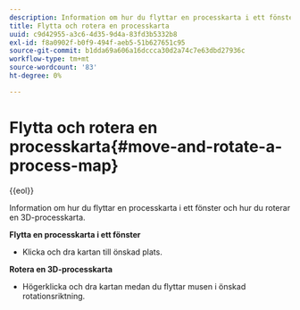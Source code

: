 ```yaml
---
description: Information om hur du flyttar en processkarta i ett fönster och hur du roterar en 3D-processkarta.
title: Flytta och rotera en processkarta
uuid: c9d42955-a3c6-4d35-9d4a-83fd3b5332b8
exl-id: f8a0902f-b0f9-494f-aeb5-51b627651c95
source-git-commit: b1dda69a606a16dccca30d2a74c7e63dbd27936c
workflow-type: tm+mt
source-wordcount: '83'
ht-degree: 0%

---
```


# Flytta och rotera en processkarta{#move-and-rotate-a-process-map}

{{eol}}

Information om hur du flyttar en processkarta i ett fönster och hur du roterar en 3D-processkarta.

**Flytta en processkarta i ett fönster**

* Klicka och dra kartan till önskad plats.

**Rotera en 3D-processkarta**

* Högerklicka och dra kartan medan du flyttar musen i önskad rotationsriktning.
